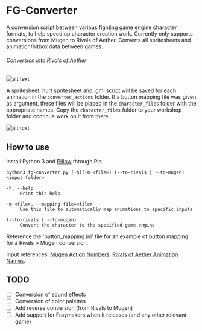 # FG-Converter
A conversion script between various fighting game engine character formats, to help speed up character creation work. Currently only supports conversions from Mugen to Rivals of Aether. Converts all spritesheets and animation/hitbox data between games.

###### Conversion into Rivals of Aether
![alt text](https://i.imgur.com/O2XegT7.png)

A spritesheet, hurt spritesheet and .gml script will be saved for each animation in the `converted_actions` folder. If a button mapping file was given as argument, these files will be placed in the `character_files` folder with the appropriate names. Copy the `character_files` folder to your workshop folder and continue work on it from there.

![alt text](https://i.imgur.com/uqQEjjS.png)
  
## How to use
Install Python 3 and [Pillow](https://github.com/python-pillow/Pillow) through Pip.

```
python3 fg-converter.py [-h][-m <file>] (--to-rivals | --to-mugen) <input-folder>

-h, --help
     Print this help

-m <file>, --mapping-file=<file>
     Use this file to automatically map animations to specific inputs

(--to-rivals | --to-mugen)
     Convert the character to the specified game engine
```

Reference the 'button_mapping.ini' file for an example of button mapping for a Rivals > Mugen conversion.

Input references: 
[Mugen Action Numbers](http://www.elecbyte.com/mugendocs-11b1/air.html#character-reserved-action-numbers), [Rivals of Aether Animation Names](https://rivalsofaether.com/animation-names/).

## TODO
- [ ] Conversion of sound effects
- [ ] Conversion of color palettes
- [ ] Add reverse conversion (from Rivals to Mugen)
- [ ] Add support for Fraymakers when it releases (and any other relevant game)
